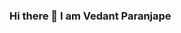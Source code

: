 ### Hi there 👋 I am Vedant Paranjape

<!--
**VedantParanjape/vedantparanjape** is a ✨ _special_ ✨ repository because its `README.md` (this file) appears on your GitHub profile.

Here are some ideas to get you started:

- 🔭 I’m currently working on ... simpPRU, it is for my GSoC project
- 🌱 I’m currently learning ... Embedded systems
- 👯 I’m looking to collaborate on ... Embedded system projects
- 🤔 I’m looking for help with ... Data structures
- 💬 Ask me about ... Embeddded, System design, C/C++, Networking, ROS
- 📫 How to reach me: ... ping me on IRC @vedant16:matrix.org
-->
